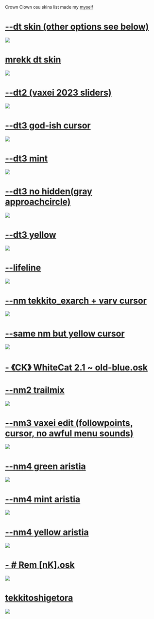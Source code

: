 Crown Clown osu skins list made my [myself](https://osu.ppy.sh/users/30933245)

# [--dt skin (other options see below)](https://drive.google.com/file/d/1OXYa1PbL8nl34ViwyIODIkZbJxq_BI_v/view?usp=sharing)
![](https://cdn.discordapp.com/attachments/1097281606256955413/1098243157273088120/image.png)

# [mrekk dt skin](https://drive.google.com/file/d/1eB3NilQjhnpeAKVa5fQy8-S_xqTBKm4X/view?usp=sharing)
![](https://cdn.discordapp.com/attachments/1097281606256955413/1098241726050738366/image.png)

# [--dt2 (vaxei 2023 sliders)](https://drive.google.com/file/d/1iHp1AffuWDohIPFWtXKX5Cuv4OcgtRZU/view?usp=sharing)
![](https://cdn.discordapp.com/attachments/1097281606256955413/1098244070159159336/image.png)

# [--dt3 god-ish cursor](https://cdn.discordapp.com/attachments/855218522258538558/1098682355545276538/--dt3.osk)
![](https://cdn.discordapp.com/attachments/1097281606256955413/1098682959072075837/image.png)

# [--dt3 mint](https://drive.google.com/file/d/1fKY5qJarEpDQoKzdn__gzTGrPmKaK6uV/view?usp=share_link)
![](https://cdn.discordapp.com/attachments/1097281606256955413/1098245914927304836/image.png)

# [--dt3 no hidden(gray approachcircle)](https://drive.google.com/file/d/1vn3360PZ_4RZJI825HsTYXfC3-bUo2CQ/view?usp=share_link)
![](https://cdn.discordapp.com/attachments/1097281606256955413/1098246200580374548/image.png)

# [--dt3 yellow](https://drive.google.com/file/d/1NC4AuiexkB3tZfHWkyIaKa3vkxikhQWu/view?usp=share_link)
![](https://cdn.discordapp.com/attachments/1097281606256955413/1098246706266656920/image.png)

# [--lifeline](https://drive.google.com/file/d/1S0nMDr1BfCOlXUChKr68k0dhxVirmgng/view?usp=share_link)
![](https://cdn.discordapp.com/attachments/1097281606256955413/1098247277744767056/image.png)

# [--nm tekkito_exarch + varv cursor](https://drive.google.com/file/d/1SpuuhiBh7IAPd8FRD23glBWuvp58Adr_/view?usp=share_link)
![](https://cdn.discordapp.com/attachments/1097281606256955413/1098247665520750652/image.png)

# [--same nm but yellow cursor](https://drive.google.com/file/d/1RtES0qWnKvIUmywzwn1IztMQd3TaJqKH/view?usp=share_link) 
![](https://cdn.discordapp.com/attachments/1097281606256955413/1098248215972823110/image.png)

# [- 《CK》 WhiteCat 2.1 ~ old-blue.osk](https://drive.google.com/file/d/1QF-sSzS2HvrNmo1qfFRDqcgSTQjQyo3R/view?usp=share_link)

# [--nm2 trailmix](https://drive.google.com/file/d/1F-sX0OQChebWfd7ldwGlH1HRbTobwJjx/view?usp=share_link)
![](https://cdn.discordapp.com/attachments/1097281606256955413/1098248887371845703/image.png)
# [--nm3 vaxei edit (followpoints, cursor, no awful menu sounds)](https://drive.google.com/file/d/1pTxkxhEsgV5veQNFIr9zBuYAWK4qk7K8/view?usp=share_link)
![](https://cdn.discordapp.com/attachments/1097281606256955413/1098249263454109706/image.png)

# [--nm4 green aristia](https://drive.google.com/file/d/1V99PGqQmNx_63OsDy5Trs2Ve_WgPx_Cj/view?usp=share_link)
![](https://cdn.discordapp.com/attachments/1097281606256955413/1098249974417993839/image.png)

# [--nm4 mint aristia](https://drive.google.com/file/d/14tWkvUAnLis04OZsU4X9HRcln9kS2fAV/view?usp=share_link)
![](https://cdn.discordapp.com/attachments/1097281606256955413/1098250348927402085/image.png)

# [--nm4 yellow aristia](https://cdn.discordapp.com/attachments/1101536563785121895/1101992599310569562/--nm4_yellow_aristia.osk)
![](https://media.discordapp.net/attachments/1101536563785121895/1101992501126115333/image.png?width=1202&height=676)

# [- # Rem [nK].osk](https://drive.google.com/file/d/1X-QnrUT94wf__jT191otVOU0bsUitJh7/view)
![](https://cdn.discordapp.com/attachments/1097281606256955413/1098251717759475763/image.png)

# [tekkitoshigetora](https://cdn.discordapp.com/attachments/1101536563785121895/1101993510019801159/shigetora.osk)
![](https://cdn.discordapp.com/attachments/1101536563785121895/1101993457494532166/image.png)

